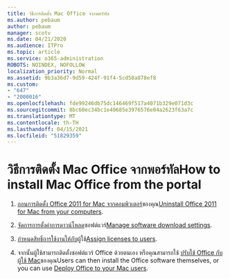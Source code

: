```yaml
---
title: วิธีการติดตั้ง Mac Office จากพอร์ทัล
ms.author: pebaum
author: pebaum
manager: scotv
ms.date: 04/21/2020
ms.audience: ITPro
ms.topic: article
ms.service: o365-administration
ROBOTS: NOINDEX, NOFOLLOW
localization_priority: Normal
ms.assetid: 9b3a36d7-9d59-424f-91f4-5cd58a878ef8
ms.custom:
- "647"
- "2000016"
ms.openlocfilehash: fde99246db75dc146469f517a4071b329e071d3c
ms.sourcegitcommit: 8bc60ec34bc1e40685e3976576e04a2623f63a7c
ms.translationtype: MT
ms.contentlocale: th-TH
ms.lasthandoff: 04/15/2021
ms.locfileid: "51829359"
---
```

# <a name="how-to-install-mac-office-from-the-portal"></a><span data-ttu-id="ddf38-102">วิธีการติดตั้ง Mac Office จากพอร์ทัล</span><span class="sxs-lookup"><span data-stu-id="ddf38-102">How to install Mac Office from the portal</span></span>

1. <span data-ttu-id="ddf38-103">[ถอนการติดตั้ง Office 2011 for Mac จากคอมพิวเตอร์](https://support.office.com/article/4bfcd230-0ea1-4656-bf30-dbfa44d358fa?wt.mc_id=Alchemy_ClientDIA)ของคุณ</span><span class="sxs-lookup"><span data-stu-id="ddf38-103">[Uninstall Office 2011 for Mac from your computers](https://support.office.com/article/4bfcd230-0ea1-4656-bf30-dbfa44d358fa?wt.mc_id=Alchemy_ClientDIA).</span></span>

2. <span data-ttu-id="ddf38-104">[จัดการการตั้งค่าการดาวน์โหลด](https://docs.microsoft.com/DeployOffice/manage-software-download-settings-office-365)ซอฟต์แวร์</span><span class="sxs-lookup"><span data-stu-id="ddf38-104">[Manage software download settings](https://docs.microsoft.com/DeployOffice/manage-software-download-settings-office-365).</span></span>

3. <span data-ttu-id="ddf38-105">[กําหนดสิทธิ์การใช้งานให้กับ](https://docs.microsoft.com/microsoft-365/admin/manage/assign-licenses-to-users)ผู้ใช้</span><span class="sxs-lookup"><span data-stu-id="ddf38-105">[Assign licenses to users](https://docs.microsoft.com/microsoft-365/admin/manage/assign-licenses-to-users).</span></span>

4. <span data-ttu-id="ddf38-106">จากนั้นผู้ใช้สามารถติดตั้งซอฟต์แวร์ Office ด้วยตนเอง หรือคุณสามารถใช้ [ปรับใช้ Office กับผู้ใช้ Mac](https://docs.microsoft.com/DeployOffice/mac/deployment-guide-for-office-for-mac)ของคุณ</span><span class="sxs-lookup"><span data-stu-id="ddf38-106">Users can then install the Office software themselves, or you can use [Deploy Office to your Mac users](https://docs.microsoft.com/DeployOffice/mac/deployment-guide-for-office-for-mac).</span></span>